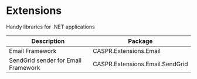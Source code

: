 # Extensions

Handy libraries for .NET applications

Description     | Package
----------------|----------
Email Framework | CASPR.Extensions.Email
SendGrid sender for Email Framework | CASPR.Extensions.Email.SendGrid
